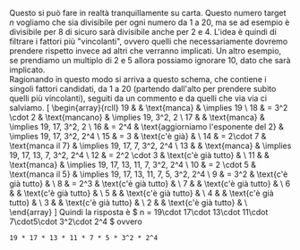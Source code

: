 <!--This file was generated, do not modify it.-->
Questo si può fare in realtà tranquillamente su carta. Questo numero target $n$ vogliamo che sia divisibile per ogni numero da 1 a 20, ma se ad esempio è divisibile per 8 di sicuro sarà divisibile anche per 2 e 4. L'idea è quindi di filtrare i fattori più "vincolanti", ovvero quelli che necessariamente dovremo prendere rispetto invece ad altri che verranno implicati. Un altro esempio, se prendiamo un multiplo di 2 e 5 allora possiamo ignorare 10, dato che sarà implicato.\
Ragionando in questo modo si arriva a questo schema, che contiene i singoli fattori candidati, da 1 a 20 (partendo dall'alto per prendere subito quelli più vincolanti), seguiti da un commento e da quelli che via via ci salviamo.
\[
\begin{array}{rcll}
19 &                 & \text{manca}   & \implies 19 \\
18 & = 3^2 \cdot 2   & \text{mancano} & \implies 19, 3^2, 2 \\
17 &                 & \text{manca}   & \implies 19, 17, 3^2, 2 \\
16 & = 2^4           & \text{aggiorniamo l'esponente del 2} & \implies 19, 17, 3^2, 2^4 \\
15 & = 3             & \text{c'è già} & \\
14 & = 2\cdot 7      & \text{manca il 7} & \implies 19, 17, 7, 3^2, 2^4 \\
13 &                 & \text{manca}   & \implies 19, 17, 13, 7, 3^2, 2^4 \\
12 & = 2^2 \cdot 3   & \text{c'è già tutto} & \\
11 &                 & \text{manca}   & \implies 19, 17, 13, 11, 7, 3^2, 2^4 \\
10 & = 2 \cdot 5     & \text{manca il 5} & \implies 19, 17, 13, 11, 7, 5, 3^2, 2^4 \\
 9 & = 3^2           & \text{c'è già tutto} & \\
 8 & = 2^3           & \text{c'è già tutto} & \\
 7 &                 & \text{c'è già tutto} & \\
 6 &                 & \text{c'è già tutto} & \\
 5 &                 & \text{c'è già tutto} & \\
 4 &                 & \text{c'è già tutto} & \\
 3 &                 & \text{c'è già tutto} & \\
 2 &                 & \text{c'è già tutto} & \\
\end{array}
\]
Quindi la risposta è $ n = 19\cdot 17\cdot 13\cdot 11\cdot 7\cdot5\cdot 3^2\cdot 2^4 $ ovvero

````julia:ex1
19 * 17 * 13 * 11 * 7 * 5 * 3^2 * 2^4
````


